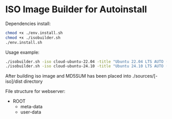 # ISO Image Builder for Autoinstall

Dependencies install:

```bash
chmod +x ./env.install.sh
chmod +x ./isobuilder.sh
./env.install.sh
```

Usage example:

```bash
./isobuilder.sh -iso cloud-ubuntu-22.04 -title "Ubuntu 22.04 LTS AUTO (EFIBIOS)" -source https://releases.ubuntu.com/22.04/ubuntu-22.04.5-live-server-amd64.iso -webserver "http://192.168.0.1:8181/"
./isobuilder.sh -iso cloud-ubuntu-24.10 -title "Ubuntu 24.10 LTS AUTO (EFIBIOS)" -source https://releases.ubuntu.com/24.10/ubuntu-24.10-live-server-amd64.iso -webserver "http://192.168.0.1:8181/"
```

After building iso image and MD5SUM has been placed into ./sources/[-iso]/dist directory

File structure for webserver:

- ROOT
  - meta-data
  - user-data
